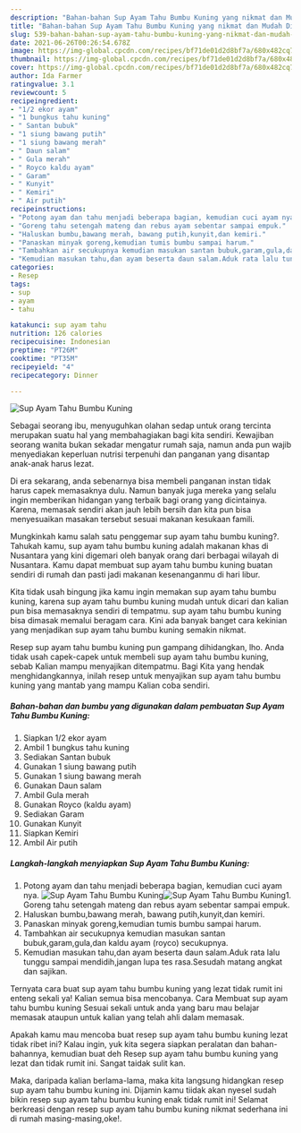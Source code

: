 ```yaml
---
description: "Bahan-bahan Sup Ayam Tahu Bumbu Kuning yang nikmat dan Mudah Dibuat"
title: "Bahan-bahan Sup Ayam Tahu Bumbu Kuning yang nikmat dan Mudah Dibuat"
slug: 539-bahan-bahan-sup-ayam-tahu-bumbu-kuning-yang-nikmat-dan-mudah-dibuat
date: 2021-06-26T00:26:54.678Z
image: https://img-global.cpcdn.com/recipes/bf71de01d2d8bf7a/680x482cq70/sup-ayam-tahu-bumbu-kuning-foto-resep-utama.jpg
thumbnail: https://img-global.cpcdn.com/recipes/bf71de01d2d8bf7a/680x482cq70/sup-ayam-tahu-bumbu-kuning-foto-resep-utama.jpg
cover: https://img-global.cpcdn.com/recipes/bf71de01d2d8bf7a/680x482cq70/sup-ayam-tahu-bumbu-kuning-foto-resep-utama.jpg
author: Ida Farmer
ratingvalue: 3.1
reviewcount: 5
recipeingredient:
- "1/2 ekor ayam"
- "1 bungkus tahu kuning"
- " Santan bubuk"
- "1 siung bawang putih"
- "1 siung bawang merah"
- " Daun salam"
- " Gula merah"
- " Royco kaldu ayam"
- " Garam"
- " Kunyit"
- " Kemiri"
- " Air putih"
recipeinstructions:
- "Potong ayam dan tahu menjadi beberapa bagian, kemudian cuci ayam nya."
- "Goreng tahu setengah mateng dan rebus ayam sebentar sampai empuk."
- "Haluskan bumbu,bawang merah, bawang putih,kunyit,dan kemiri."
- "Panaskan minyak goreng,kemudian tumis bumbu sampai harum."
- "Tambahkan air secukupnya kemudian masukan santan bubuk,garam,gula,dan kaldu ayam (royco) secukupnya."
- "Kemudian masukan tahu,dan ayam beserta daun salam.Aduk rata lalu tunggu sampai mendidih,jangan lupa tes rasa.Sesudah matang angkat dan sajikan."
categories:
- Resep
tags:
- sup
- ayam
- tahu

katakunci: sup ayam tahu 
nutrition: 126 calories
recipecuisine: Indonesian
preptime: "PT26M"
cooktime: "PT35M"
recipeyield: "4"
recipecategory: Dinner

---
```



![Sup Ayam Tahu Bumbu Kuning](https://img-global.cpcdn.com/recipes/bf71de01d2d8bf7a/680x482cq70/sup-ayam-tahu-bumbu-kuning-foto-resep-utama.jpg)

Sebagai seorang ibu, menyuguhkan olahan sedap untuk orang tercinta merupakan suatu hal yang membahagiakan bagi kita sendiri. Kewajiban seorang  wanita bukan sekadar mengatur rumah saja, namun anda pun wajib menyediakan keperluan nutrisi terpenuhi dan panganan yang disantap anak-anak harus lezat.

Di era  sekarang, anda sebenarnya bisa membeli panganan instan tidak harus capek memasaknya dulu. Namun banyak juga mereka yang selalu ingin memberikan hidangan yang terbaik bagi orang yang dicintainya. Karena, memasak sendiri akan jauh lebih bersih dan kita pun bisa menyesuaikan masakan tersebut sesuai makanan kesukaan famili. 



Mungkinkah kamu salah satu penggemar sup ayam tahu bumbu kuning?. Tahukah kamu, sup ayam tahu bumbu kuning adalah makanan khas di Nusantara yang kini digemari oleh banyak orang dari berbagai wilayah di Nusantara. Kamu dapat membuat sup ayam tahu bumbu kuning buatan sendiri di rumah dan pasti jadi makanan kesenanganmu di hari libur.

Kita tidak usah bingung jika kamu ingin memakan sup ayam tahu bumbu kuning, karena sup ayam tahu bumbu kuning mudah untuk dicari dan kalian pun bisa memasaknya sendiri di tempatmu. sup ayam tahu bumbu kuning bisa dimasak memalui beragam cara. Kini ada banyak banget cara kekinian yang menjadikan sup ayam tahu bumbu kuning semakin nikmat.

Resep sup ayam tahu bumbu kuning pun gampang dihidangkan, lho. Anda tidak usah capek-capek untuk membeli sup ayam tahu bumbu kuning, sebab Kalian mampu menyajikan ditempatmu. Bagi Kita yang hendak menghidangkannya, inilah resep untuk menyajikan sup ayam tahu bumbu kuning yang mantab yang mampu Kalian coba sendiri.

<!--inarticleads1-->

##### Bahan-bahan dan bumbu yang digunakan dalam pembuatan Sup Ayam Tahu Bumbu Kuning:

1. Siapkan 1/2 ekor ayam
1. Ambil 1 bungkus tahu kuning
1. Sediakan  Santan bubuk
1. Gunakan 1 siung bawang putih
1. Gunakan 1 siung bawang merah
1. Gunakan  Daun salam
1. Ambil  Gula merah
1. Gunakan  Royco (kaldu ayam)
1. Sediakan  Garam
1. Gunakan  Kunyit
1. Siapkan  Kemiri
1. Ambil  Air putih




<!--inarticleads2-->

##### Langkah-langkah menyiapkan Sup Ayam Tahu Bumbu Kuning:

1. Potong ayam dan tahu menjadi beberapa bagian, kemudian cuci ayam nya.
<img src="https://img-global.cpcdn.com/steps/58a548071065ca00/160x128cq70/sup-ayam-tahu-bumbu-kuning-langkah-memasak-1-foto.jpg" alt="Sup Ayam Tahu Bumbu Kuning"><img src="https://img-global.cpcdn.com/steps/50aea038683735c8/160x128cq70/sup-ayam-tahu-bumbu-kuning-langkah-memasak-1-foto.jpg" alt="Sup Ayam Tahu Bumbu Kuning">1. Goreng tahu setengah mateng dan rebus ayam sebentar sampai empuk.
1. Haluskan bumbu,bawang merah, bawang putih,kunyit,dan kemiri.
1. Panaskan minyak goreng,kemudian tumis bumbu sampai harum.
1. Tambahkan air secukupnya kemudian masukan santan bubuk,garam,gula,dan kaldu ayam (royco) secukupnya.
1. Kemudian masukan tahu,dan ayam beserta daun salam.Aduk rata lalu tunggu sampai mendidih,jangan lupa tes rasa.Sesudah matang angkat dan sajikan.




Ternyata cara buat sup ayam tahu bumbu kuning yang lezat tidak rumit ini enteng sekali ya! Kalian semua bisa mencobanya. Cara Membuat sup ayam tahu bumbu kuning Sesuai sekali untuk anda yang baru mau belajar memasak ataupun untuk kalian yang telah ahli dalam memasak.

Apakah kamu mau mencoba buat resep sup ayam tahu bumbu kuning lezat tidak ribet ini? Kalau ingin, yuk kita segera siapkan peralatan dan bahan-bahannya, kemudian buat deh Resep sup ayam tahu bumbu kuning yang lezat dan tidak rumit ini. Sangat taidak sulit kan. 

Maka, daripada kalian berlama-lama, maka kita langsung hidangkan resep sup ayam tahu bumbu kuning ini. Dijamin kamu tiidak akan nyesel sudah bikin resep sup ayam tahu bumbu kuning enak tidak rumit ini! Selamat berkreasi dengan resep sup ayam tahu bumbu kuning nikmat sederhana ini di rumah masing-masing,oke!.

